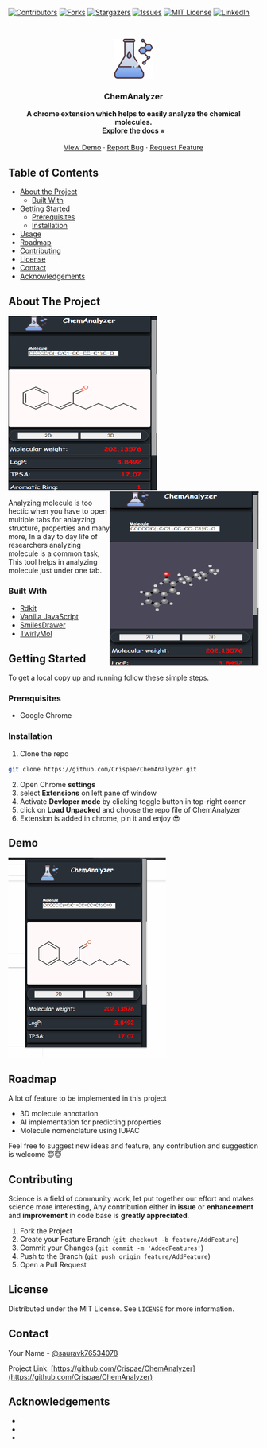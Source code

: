 
[![Contributors][contributors-shield]][contributors-url]
[![Forks][forks-shield]][forks-url]
[![Stargazers][stars-shield]][stars-url]
[![Issues][issues-shield]][issues-url]
[![MIT License][license-shield]][license-url]
[![LinkedIn][linkedin-shield]][linkedin-url]

<!-- PROJECT LOGO -->
<br />
<p align="center">
  <a href="https://github.com/Crispae/ChemAnalyzer">
    <img src="logos/logo.png" alt="Logo" width="80" height="80">
  </a>

  <h3 align="center">ChemAnalyzer</h3>

  <p align="center">
    <b>A chrome extension which helps to easily analyze the chemical molecules.</b>
    <br />
    <a href="https://github.com/Crispae/ChemAnalyzer"><strong>Explore the docs »</strong></a>
    <br />
    <br />
    <a href="https://github.com/Crispae/ChemAnalyzer">View Demo</a>
    ·
    <a href="https://github.com/Crispae/ChemAnalyzer/issues">Report Bug</a>
    ·
    <a href="https://github.com/Crispae/ChemAnalyzer/issues">Request Feature</a>
  </p>
</p>



<!-- TABLE OF CONTENTS -->
## Table of Contents

* [About the Project](#about-the-project)
  * [Built With](#built-with)
* [Getting Started](#getting-started)
  * [Prerequisites](#prerequisites)
  * [Installation](#installation)
* [Usage](#usage)
* [Roadmap](#roadmap)
* [Contributing](#contributing)
* [License](#license)
* [Contact](#contact)
* [Acknowledgements](#acknowledgements)



<!-- ABOUT THE PROJECT -->
## About The Project

<p>
  <img src="https://github.com/Crispae/ChemAnalyzer/blob/Main/logos/screen1.PNG" width="300" height="350">
  <img src="https://github.com/Crispae/ChemAnalyzer/blob/Main/logos/screen2.PNG" width="300" height="350" style="float:Right">
</p>



</p>




Analyzing molecule is too hectic when you have to open multiple tabs for anlayzing structure, properties and many more, In a day to day life of researchers analyzing molecule is a common task, This tool helps in analyzing molecule just under one tab.


### Built With

* [Rdkit](https://www.rdkit.org/)
* [Vanilla JavaScript](https://www.javascript.com/)
* [SmilesDrawer](https://github.com/reymond-group/smilesDrawer)
* [TwirlyMol](https://cactus.nci.nih.gov/blog/?tag=twirlymol)


<!-- GETTING STARTED -->
## Getting Started

To get a local copy up and running follow these simple steps.

### Prerequisites

* Google Chrome

### Installation

1. Clone the repo
```sh
git clone https://github.com/Crispae/ChemAnalyzer.git
```
2. Open Chrome **settings**
3. select **Extensions** on left pane of window
3. Activate **Devloper mode** by clicking toggle button in top-right corner
4. click on **Load Unpacked** and choose the repo file of ChemAnalyzer
5. Extension is added in chrome, pin it and enjoy 😎

<!-- USAGE EXAMPLES -->
## Demo
<p>
<img src="https://github.com/Crispae/ChemAnalyzer/blob/Main/Demo/Animation.gif" height="400">

</p>



<!-- ROADMAP -->
## Roadmap

A lot of feature to be implemented in this project
* 3D molecule annotation
* AI implementation for predicting properties
* Molecule nomenclature using IUPAC 

Feel free to suggest new ideas and feature, any contribution and suggestion is welcome 😇😇



<!-- CONTRIBUTING -->
## Contributing

Science is a field of community work, let put together our effort and makes science more interesting, Any contribution either in **issue** or **enhancement** and **improvement** in code base is **greatly appreciated**.

1. Fork the Project
2. Create your Feature Branch (`git checkout -b feature/AddFeature`)
3. Commit your Changes (`git commit -m 'AddedFeatures'`)
4. Push to the Branch (`git push origin feature/AddFeature`)
5. Open a Pull Request



<!-- LICENSE -->
## License

Distributed under the MIT License. See `LICENSE` for more information.



<!-- CONTACT -->
## Contact

Your Name - [@sauravk76534078](https://twitter.com/sauravk76534078)

Project Link: [https://github.com/Crispae/ChemAnalyzer](https://github.com/Crispae/ChemAnalyzer)



<!-- ACKNOWLEDGEMENTS -->
## Acknowledgements

* []()
* []()
* []()





<!-- MARKDOWN LINKS & IMAGES -->
<!-- https://www.markdownguide.org/basic-syntax/#reference-style-links -->
[contributors-shield]: https://img.shields.io/github/contributors/Crispae/ChemAnalyzer.svg?style=flat-square
[contributors-url]: https://github.com/Crispae/ChemAnalyzer/graphs/contributors
[forks-shield]: https://img.shields.io/github/forks/Crispae/ChemAnalyzer.svg?style=flat-square
[forks-url]: https://github.com/Crispae/ChemAnalyzer/network/members
[stars-shield]: https://img.shields.io/github/stars/Crispae/ChemAnalyzer.svg?style=flat-square
[stars-url]: https://github.com/Crispae/ChemAnalyzer/stargazers
[issues-shield]: https://img.shields.io/github/issues/Crispae/ChemAnalyzer.svg?style=flat-square
[issues-url]: https://github.com/Crispae/ChemAnalyzer/issues
[license-shield]: https://img.shields.io/github/license/Crispae/ChemAnalyzer.svg?style=flat-square
[license-url]: https://github.com/Crispae/ChemAnalyzer/blob/master/LICENSE.txt
[linkedin-shield]: https://img.shields.io/badge/-LinkedIn-black.svg?style=flat-square&logo=linkedin&colorB=555
[linkedin-url]: https://linkedin.com/in/Crispae/ChemAnalyzer
[product-screenshot]: https://github.com/Crispae/ChemAnalyzer/blob/Main/logos/screen1.PNG
